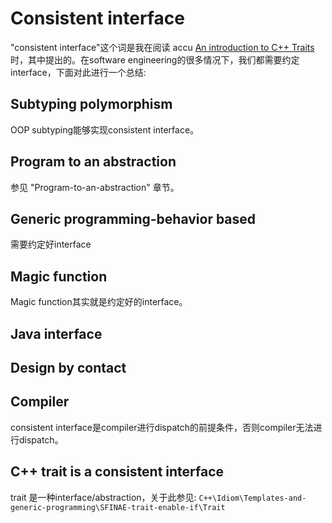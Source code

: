 # Consistent interface

"consistent interface"这个词是我在阅读 accu [An introduction to C++ Traits](https://accu.org/index.php/journals/442) 时，其中提出的。在software engineering的很多情况下，我们都需要约定 interface，下面对此进行一个总结:

## Subtyping polymorphism

OOP subtyping能够实现consistent interface。

## Program to an abstraction

参见 "Program-to-an-abstraction" 章节。

## Generic programming-behavior based

需要约定好interface

## Magic function

Magic function其实就是约定好的interface。

## Java interface



## Design by  contact



## Compiler

consistent interface是compiler进行dispatch的前提条件，否则compiler无法进行dispatch。



## C++ trait is a consistent interface

trait 是一种interface/abstraction，关于此参见: `C++\Idiom\Templates-and-generic-programming\SFINAE-trait-enable-if\Trait`



